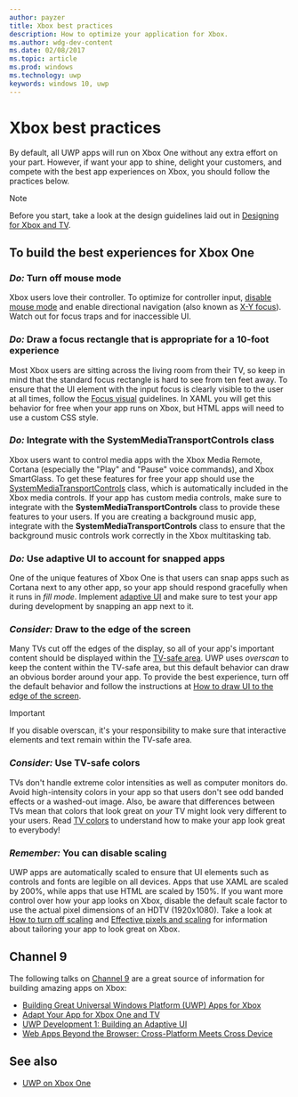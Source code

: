 ---author: payzertitle: Xbox best practicesdescription: How to optimize your application for Xbox.ms.author: wdg-dev-contentms.date: 02/08/2017ms.topic: articlems.prod: windowsms.technology: uwpkeywords: windows 10, uwp---# Xbox best practicesBy default, all UWP apps will run on Xbox One without any extra effort on your part. However, if want your app to shine, delight your customers, and compete with the best app experiences on Xbox, you should follow the practices below.  > [!NOTE]  > Before you start, take a look at the design guidelines laid out in [Designing for Xbox and TV](../input-and-devices/designing-for-tv.md).   ## To build the best experiences for Xbox One### *Do:* Turn off mouse modeXbox users love their controller. To optimize for controller input, [disable mouse mode](how-to-disable-mouse-mode.md) and enable directional navigation (also known as [X-Y focus](../input-and-devices/designing-for-tv.md#xy-focus-navigation-and-interaction)). Watch out for focus traps and for inaccessible UI.### *Do:* Draw a focus rectangle that is appropriate for a 10-foot experienceMost Xbox users are sitting across the living room from their TV, so keep in mind that the standard focus rectangle is hard to see from ten feet away. To ensure that the UI element with the input focus is clearly visible to the user at all times, follow the [Focus visual](../input-and-devices/designing-for-tv.md#focus-visual) guidelines. In XAML you will get this behavior for free when your app runs on Xbox, but HTML apps will need to use a custom CSS style.###	*Do:* Integrate with the SystemMediaTransportControls class Xbox users want to control media apps with the Xbox Media Remote, Cortana (especially the "Play" and "Pause" voice commands), and Xbox SmartGlass. To get these features for free your app should use the [SystemMediaTransportControls](https://msdn.microsoft.com/en-us/library/windows/apps/windows.media.systemmediatransportcontrols.aspx) class, which is automatically included in the Xbox media controls. If your app has custom media controls, make sure to integrate with the **SystemMediaTransportControls** class to provide these features to your users. If you are creating a background music app, integrate with the **SystemMediaTransportControls** class to ensure that the background music controls work correctly in the Xbox multitasking tab.### *Do:* Use adaptive UI to account for snapped appsOne of the unique features of Xbox One is that users can snap apps such as Cortana next to any other app, so your app should respond gracefully when it runs in *fill mode*. Implement [adaptive UI](../get-started/universal-application-platform-guide.md#design-adaptive-ui-with-adaptive-panels) and make sure to test your app during development by snapping an app next to it.### *Consider:* Draw to the edge of the screenMany TVs cut off the edges of the display, so all of your app's important content should be displayed within the [TV-safe area](../input-and-devices/designing-for-tv.md#tv-safe-area). UWP uses *overscan* to keep the content within the TV-safe area, but  this default behavior can draw an obvious border around your app. To provide the best experience, turn off the default behavior and follow the instructions at [How to draw UI to the edge of the screen](turn-off-overscan.md).> [!IMPORTANT]  > If you disable overscan, it's your responsibility to make sure that interactive elements and text remain within the TV-safe area. ###	*Consider:* Use TV-safe colors TVs don't handle extreme color intensities as well as computer monitors do. Avoid high-intensity colors in your app so that users don't see odd banded effects or a washed-out image. Also, be aware that differences between TVs mean that colors that look great on *your* TV might look very different to your users. Read [TV colors](../input-and-devices/designing-for-tv.md#colors) to understand how to make your app look great to everybody!### *Remember:* You can disable scalingUWP apps are automatically scaled to ensure that UI elements such as controls and fonts are legible on all devices. Apps that use XAML are scaled by 200%, while apps that use HTML are scaled by 150%. If you want more control over how your app looks on Xbox, disable the default scale factor to use the actual pixel dimensions of an HDTV (1920x1080). Take a look at [How to turn off scaling](disable-scaling.md) and [Effective pixels and scaling](../layout/design-and-ui-intro.md#effective-pixels-and-scaling) for information about tailoring your app to look great on Xbox.## Channel 9The following talks on [Channel 9](https://channel9.msdn.com/) are a great source of information for building amazing apps on Xbox:- [Building Great Universal Windows Platform (UWP) Apps for Xbox](https://channel9.msdn.com/Events/Build/2016/B883)- [Adapt Your App for Xbox One and TV](https://channel9.msdn.com/Events/Build/2016/T651-R1)- [UWP Development 1: Building an Adaptive UI](https://channel9.msdn.com/Events/Build/2016/L724-R1)- [Web Apps Beyond the Browser: Cross-Platform Meets Cross Device](https://channel9.msdn.com/Events/Build/2016/B888)## See also- [UWP on Xbox One](index.md)